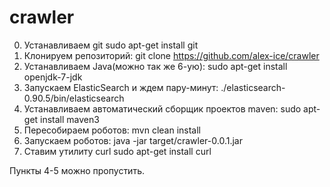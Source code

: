 crawler
=======

0. Устанавливаем git
	sudo apt-get install git
1. Клонируем репозиторий: 
	git clone https://github.com/alex-ice/crawler
2. Устанавливаем Java(можно так же 6-ую): 
	sudo apt-get install openjdk-7-jdk
3. Запускаем ElasticSearch и ждем пару-минут:
	./elasticsearch-0.90.5/bin/elasticsearch
4. Устанавливаем автоматический сборщик проектов maven:
	sudo apt-get install maven3
5. Пересобираем роботов:
	mvn clean install
6. Запускаем роботов:
	java -jar target/crawler-0.0.1.jar
7. Ставим утилиту curl
	sudo apt-get install curl

Пункты 4-5 можно пропустить.







